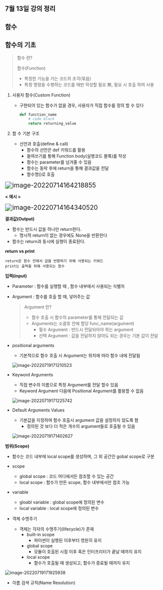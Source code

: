 ## 7월 13일 강의 정리

## 함수

## 함수의 기초

> 함수 란?
> 
> 함수(Function)
> 
> - 특정한 기능을 가는 코드의 조각(묶음)
> - 특정 명령을 수행하는 코드를 매번 작성할 필요 無, 필요 시 호출 하여 사용

1. 사용자 함수(Custom Function)
   
   - 구현되어 있는 함수가 없을 경우, 사용자가 직접 함수를 정의 할 수 있다
     
     ```python
     def function_name
         # code block
         return returning_value
     ```

2. 함 수 기본 구조
   
   - 선언과 호출(define & call)
     - 함수의 선언은 def 키워드를 활용
     - 들여쓰기를 통해 Function body(실행코드 블록)를 작성
     - 함수는 parameter를 넘겨줄 수 있음
     - 함수는 동락 후에 return을 통해 결과값을 전달
     - 함수명()로 호출

<img src="0713.assets/image-20220714164218855.png" alt="image-20220714164218855" style="zoom:150%;" />

**< 예시 >**

<img src="0713.assets/image-20220714164340520.png" alt="image-20220714164340520" style="zoom:150%;" />

**결과값(Output)**

- 함수는 반드시 값을 하나만 return한다.
  - 명시적 return이 없는 경우에도 None을 반환한다
- 함수는 return과 동시에 실행이 종료된다.

**return vs print**

``` 
return은 함수 안에서 값을 반환하기 위해 사용되는 키워드 
print는 출력을 위해 사용되는 함수
```

**입력(input)**

- Parameter : 함수를 실행할 때 , 함수 내부에서 사용되는 식별자

- Argument : 함수를 호출 할 때, 넣어주는 값

  > Argument 란?
  > 
  > - 함수 호출 시 함수의 parameter를 통해 전달되는 값
  > - Arguments는 소괄호 안에 할당 func_name(argument)
  >   - 필수 Argument : 반드시 전달되아야 하는 argument
  >   - 선택 Argument : 값을 전달하지 않아도 되는 경우는 기본 값이 전달

- positional arguments

  - 기본적으로 함수 호출 시 Argument는 위치에 따라 함수 내에 전달됨

  ![image-20220719171210523](assets/image-20220719171210523.png)

- Keyword Arguments

  - 직접 변수의 이름으로 특정 Argument를 전달 할수 있음
  - Keyword Argument 다음에 Positional Argument를 활용할 수 없음

  ![image-20220719171225742](assets/image-20220719171225742.png)

- Default Arguments Values

  - 기본값을 지정하여 함수 호출시 argument 값을 설정하지 않도록 함
    - 정의된 것 보다 더 적은 개수의 argument들로 호출될 수 있음

  ![image-20220719171402627](assets/image-20220719171402627.png)

**범위(Scope)**

- 함수는 코드 내부에 local scope를 생성하며, 그 외 공간인 gobal scope로 구분

- scope
  - global scope : 코드 어디에서든 참조할 수 있는 공간
  - local scope : 함수가 만든 scope, 함수 내부에서만 참조 가능
- variable
  - gloabl variable : global scope에 정의된 변수
  - local variable : local scope에 정의된 변수
- 객체 수명주기
  - 객체는 각자의 수명주기(lifecycle)가 존재
    - built-in scope
      - 파이썬이 실행된 이후부터 영원히 유지
    - global scope
      - 모듈이 호출된 시점 이후 혹은 인터프리터가 끝날 때까지 유지
    - local scope
      - 함수가 호출될 때 생성되고, 함수가 종료될 때까지 유지

![image-20220719171925938](assets/image-20220719171925938.png)

- 이름 검색 규칙(Name Resolution)
